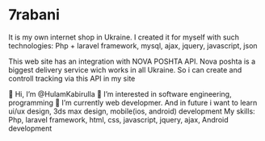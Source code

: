 # 7rabani
It is my own internet shop in Ukraine. I created it for myself with such technologies: Php + laravel framework, mysql, ajax, jquery, javascript, json

This web site has an integration with NOVA POSHTA API. Nova poshta is a biggest delivery service wich works in all Ukraine. So i can create and controll tracking via this API in my site

👋 Hi, I’m @HulamKabirulla
👀 I’m interested in software engineering, programming
🌱 I’m currently web developmer. And in future i want to learn ui/ux design, 3ds max design, mobile(ios, android) development
My skills: Php, laravel framework, html, css, javascript, jquery, ajax, Android development
